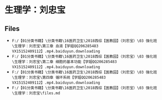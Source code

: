 # 生理学：刘忠宝

## Files

- `F:/【01分类书籍】\分类书籍\16医药卫生\2018西综【医教园】（刘忠宝）\03 强化班\生理学：刘忠宝\第三章 血液【学姐QQ206285483  VX15152409112】.mp4.baiduyun.downloading`
- `F:/【01分类书籍】\分类书籍\16医药卫生\2018西综【医教园】（刘忠宝）\03 强化班\生理学：刘忠宝\第二章 细胞的基本功能【学姐QQ206285483  VX15152409112】.mp4.baiduyun.downloading`
- `F:/【01分类书籍】\分类书籍\16医药卫生\2018西综【医教园】（刘忠宝）\03 强化班\生理学：刘忠宝\第四章 循环系统【学姐QQ206285483  VX15152409112】.mp4.baiduyun.downloading`
- `F:/【01分类书籍】\分类书籍\16医药卫生\2018西综【医教园】（刘忠宝）\03 强化班\生理学：刘忠宝\files.md`
